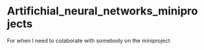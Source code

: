 # Artifichial_neural_networks_miniprojects
For when I need to colaborate with somebody on the miniproject
